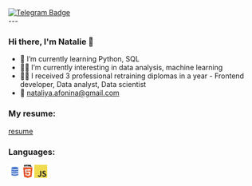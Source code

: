 <div id="badges">
   <a href="https://t.me/Nataliyaf0n">
    <img src="https://img.shields.io/badge/Telegram-informational?style=for-the-badge&logo=&logoColor=white" alt="Telegram Badge"/>
  </a>
</div>
---

### Hi there, I'm Natalie 👋
- 🌱 I’m currently learning Python, SQL
- 👩‍💻 I’m currently interesting in data analysis, machine learning
- 👩‍🎓 I received 3 professional retraining diplomas in a year - Frontend developer, Data analyst, Data scientist
- 📧 nataliya.afonina@gmail.com

### My resume:
[resume](https://hh.ru/applicant/resumes/view?resume=e73e9b7bff0cc64d1d0039ed1f4f75484d7a6d)
<br />

### Languages:
<img align="left" alt="SQL" width="26px" src="https://raw.githubusercontent.com/github/explore/80688e429a7d4ef2fca1e82350fe8e3517d3494d/topics/sql/sql.png" />
<img align="left" alt="HTML5" width="26px" src="https://raw.githubusercontent.com/github/explore/80688e429a7d4ef2fca1e82350fe8e3517d3494d/topics/html/html.png" />
<img align="left" alt="JavaScript" width="26px" src="https://raw.githubusercontent.com/github/explore/80688e429a7d4ef2fca1e82350fe8e3517d3494d/topics/javascript/javascript.png" />
